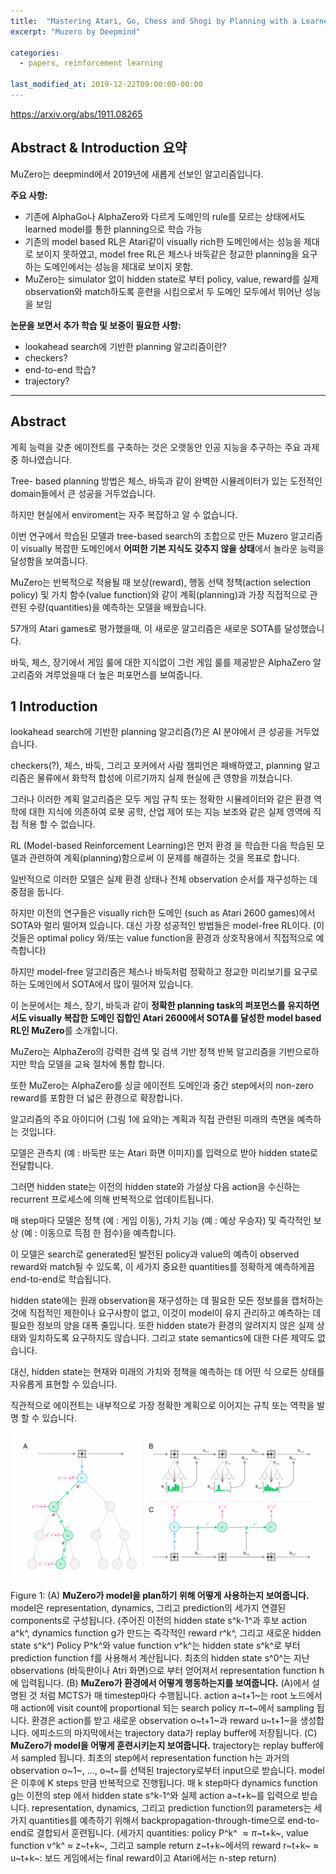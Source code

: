```yaml
---
title:  "Mastering Atari, Go, Chess and Shogi by Planning with a Learned Model(1)"
excerpt: "Muzero by Deepmind"

categories:
  - papers, reinforcement learning

last_modified_at: 2019-12-22T09:00:00-00:00
---
```

<https://arxiv.org/abs/1911.08265>

## Abstract & Introduction 요약
MuZero는 deepmind에서 2019년에 새롭게 선보인 알고리즘입니다.

**주요 사항:**
* 기존에 AlphaGo나 AlphaZero와 다르게 도메인의 rule를 모르는 상태에서도 learned model를 통한 planning으로 학습 가능
* 기존의 model based RL은 Atari같이 visually rich한 도메인에서는 성능을 제대로 보이지 못하였고, model free RL은 체스나 바둑같은 정교한 planning을 요구하는 도메인에서는 성능을 제대로 보이지 못함.
* MuZero는 simulator 없이 hidden state로 부터 policy, value, reward를 실제 observation와 match하도록 훈련을 시킴으로서 두 도메인 모두에서 뛰어난 성능을 보임

**논문을 보면서 추가 학습 및 보중이 필요한 사항:**
* lookahead search에 기반한 planning 알고리즘이란?
* checkers?
* end-to-end 학습?
* trajectory?

---

## Abstract

계획 능력을 갖춘 에이전트를 구축하는 것은 오랫동안 인공 지능을 추구하는 주요 과제 중 하나였습니다.

Tree- based planning 방법은 체스, 바둑과 같이 완벽한 시뮬레이터가 있는 도전적인 domain들에서 큰 성공을 거두었습니다.

하지만 현실에서 enviroment는 자주 복잡하고 알 수 없습니다.

이번 연구에서 학습된 모델과 tree-based search의 조합으로 만든 Muzero 알고리즘이 visually 복잡한 도메인에서 **어떠한 기본 지식도 갖추지 않을 상태**에서 놀라운 능력을 달성함을 보여줍니다.

MuZero는 반복적으로 적용될 때 보상(reward), 행동 선택 정책(action selection policy) 및 가치 함수(value function)와 같이 계획(planning)과 가장 직접적으로 관련된 수량(quantities)을 예측하는 모델을 배웠습니다.

57개의 Atari games로 평가했을때, 이 새로운 알고리즘은 새로운 SOTA를 달성했습니다.

바둑, 체스, 장기에서 게임 룰에 대한 지식없이 그런 게임 룰를 제공받은 AlphaZero 알고리즘와 겨루었을때 더 높은 퍼포먼스를 보여줍니다.

## 1 Introduction
lookahead search에 기반한 planning 알고리즘(?)은 AI 분야에서 큰 성공을 거두었습니다.

checkers(?), 체스, 바둑, 그리고 포커에서 사람 챔피언은 패배하였고, planning 알고리즘은 물류에서 화학적 합성에 이르기까지 실제 현실에 큰 영향을 끼쳤습니다.

그러나 이러한 계획 알고리즘은 모두 게임 규칙 또는 정확한 시뮬레이터와 같은 환경 역학에 대한 지식에 의존하여 로봇 공학, 산업 제어 또는 지능 보조와 같은 실제 영역에 직접 적용 할 수 없습니다.

RL (Model-based Reinforcement Learning)은 먼저 환경 을 학습한 다음 학습된 모델과 관련하여 계획(planning)함으로써 이 문제를 해결하는 것을 목표로 합니다.

일반적으로 이러한 모델은 실제 환경 상태나 전체 observation 순서를 재구성하는 데 중점을 둡니다.

하지만 이전의 연구들은 visually rich한 도메인 (such as Atari 2600 games)에서 SOTA와 멀리 떨어져 있습니다.
대신 가장 성공적인 방법들은 model-free RL이다. (이것들은 optimal policy 와/또는 value function을 환경과 상호작용에서 직접적으로 예측합니다)

하지만 model-free 알고리즘은 체스나 바둑처럼 정확하고 정교한 미리보기를 요구로 하는 도메인에서 SOTA에서 많이 떨어져 있습니다.

이 논문에서는 체스, 장기, 바둑과 같이 **정확한 planning task의 퍼포먼스를 유지하면서도 visually 복잡한 도메인 집합인 Atari 2600에서 SOTA를 달성한 model based RL인 MuZero**를 소개합니다.

MuZero는 AlphaZero의 강력한 검색 및 검색 기반 정책 반복 알고리즘을 기반으로하지만 학습 모델을 교육 절차에 통합 합니다.

또한 MuZero는 AlphaZero를 싱글 에이전트 도메인과 중간 step에서의 non-zero reward를 포함한 더 넓은 환경으로 확장합니다.

알고리즘의 주요 아이디어 (그림 1에 요약)는 계획과 직접 관련된 미래의 측면을 예측하는 것입니다.

모델은 관측치 (예 : 바둑판 또는 Atari 화면 이미지)를 입력으로 받아 hidden state로 전달합니다.

그러면 hidden state는 이전의 hidden state와 가설상 다음 action을 수신하는 recurrent 프로세스에 의해 반복적으로 업데이트됩니다.

매 step마다 모델은 정책 (예 : 게임 이동), 가치 기능 (예 : 예상 우승자) 및 즉각적인 보상 (예 : 이동으로 득점 한 점수)을 예측합니다.

이 모델은 search로 generated된 발전된 policy과 value의 예측이 observed reward와 match될 수 있도록, 이 세가지 중요한 quantities를 정확하게 예측하게끔 end-to-end로 학습됩니다.

hidden state에는 원래 observation을 재구성하는 데 필요한 모든 정보를을 캡처하는것에 직접적인 제한이나 요구사항이 없고, 이것이 model이 유지 관리하고 예측하는 데 필요한 정보의 양을 대폭 줄입니다.
또한 hidden state가 환경의 알려지지 않은 실제 상태와 일치하도록 요구하지도 않습니다. 그리고 state semantics에 대한 다른 제약도 없습니다.

대신, hidden state는 현재와 미래의 가치와 정책을 예측하는 데 어떤 식 으로든 상태를 자유롭게 표현할 수 있습니다.

직관적으로 에이전트는 내부적으로 가장 정확한 계획으로 이어지는 규칙 또는 역학을 발명 할 수 있습니다.

![Figure1](../assets/images/191222_MuZero_1.PNG)

Figure 1:
(A) **MuZero가 model을 plan하기 위해 어떻게 사용하는지 보여줍니다.** model은 representation, dynamics, 그리고 prediction의 세가지 연결된 components로 구성됩니다. (주어진 이전의 hidden state s^k-1^과 후보 action a^k^, dynamics function g가 만드는 즉각적인 reward r^k^, 그리고 새로운 hidden state s^k^)
Policy P^k^와 value function v^k^는 hidden state s^k^로 부터 prediction function f를 사용해서 계산됩니다.
최초의 hidden state s^0^는 지난 observations (바둑판이나 Atri 화면)으로 부터 얻어져서 representation function h에 입력됩니다.
(B) **MuZero가 환경에서 어떻게 행동하는지를 보여줍니다.** (A)에서 설명된 것 처럼 MCTS가 매 timestep마다 수행됩니다. action a~t+1~는 root 노드에서 매 action에 visit count에 proportional 되는 search policy $\pi$~t~에서 sampling 됩니다. 환경은 action를 받고 새로운 observation o~t+1~과 reward u~t+1~을 생성합니다. 에피소드의 마지막에서는 trajectory data가 replay buffer에 저장됩니다.
(C) **MuZero가 model을 어떻게 훈련시키는지 보여줍니다.** trajectory는 replay buffer에서 sampled 됩니다. 최초의 step에서 representation function h는 과거의 observation o~1~, ..., o~t~를 선택된 trajectory로부터 input으로 받습니다. model은 이후에 K steps 만큼 반복적으로 진행됩니다. 매 k step마다 dynamics function g는 이전의 step 에서 hidden state s^k-1^와 실제 action a~t+k~를 입력으로 받습니다. representation, dynamics, 그리고 prediction function의 parameters는 세가지 quantities를 예측하기 위해서 backpropagation-through-time으로 end-to-end로 결합되서 훈련됩니다. (세가지 quantities: policy P^k^ $\approx \pi$~t+k~, value function v^k^  $\approx$ z~t+k~, 그리고 sample return z~t+k~에서의 reward r~t+k~ $\approx$ u~t+k~: 보드 게임에서는 final reward이고 Atari에서는 n-step return)

